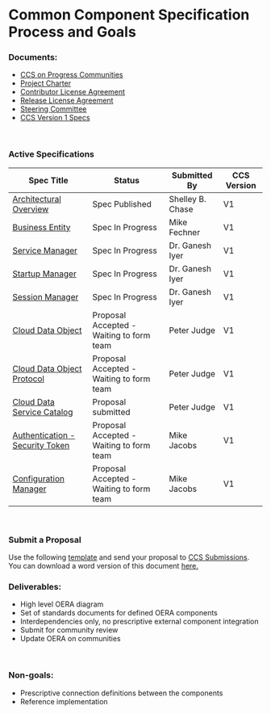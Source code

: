 # Common Component Specification Process and Goals

<h3>Documents:</h3>
<ul>  
  <li><a href="https://community.progress.com/products/directions/common_component/default.aspx">CCS on Progress Communities</a></li>
  <li><a href="https://community.progress.com/products/directions/common_component/p/commoncomponentcharter.aspx">Project Charter</a></li>
  <li><a href="https://community.progress.com/products/directions/common_component/p/contributorlicenseagreement.aspx">Contributor License Agreement</a></li>
  <li><a href="https://community.progress.com/products/directions/common_component/p/releaselicenseagreement.aspx">Release License Agreement</a></li>
    <li><a href="https://github.com/progress/CCS/blob/master/SteeringCommittee.md">Steering Committee</a></li>
    <li><a href="https://github.com/progress/CCS/blob/master/V1Specs.md">CCS Version 1 Specs</a></li>
</ul>

</br>
<h3>Active Specifications</h3>

| Spec Title    | Status      | Submitted By | CCS Version |
| ------------- |-------------| -----|-----|
| <a href="https://github.com/progress/CCS/blob/master/Proposals/V1/CCS-Proposal-Umbrella-1%200.pdf">Architectural Overview</a>     | Spec Published | Shelley B. Chase | V1 |
| <a href="https://github.com/progress/CCS/blob/master/Proposals/V1/CCS-Proposal-BusinessEntity-1%200.pdf">Business Entity</a>              | Spec In Progress | Mike Fechner | V1 |
| <a href="https://github.com/progress/CCS/blob/master/Proposals/V1/CCS-Proposal-ServiceManager-V1%201.pdf">Service Manager</a>              | Spec In Progress | Dr. Ganesh Iyer | V1 |
| <a href="https://github.com/progress/CCS/blob/master/Proposals/V1/CCS-Proposal-StartupManager-V1%201.pdf">Startup Manager</a>              | Spec In Progress | Dr. Ganesh Iyer | V1 |
| <a href="https://github.com/progress/CCS/blob/master/Proposals/V1/CCS-Proposal-SessionManager-V1%201.pdf">Session Manager</a>              | Spec In Progress | Dr. Ganesh Iyer | V1 |
| <a href="https://github.com/progress/CCS/blob/master/Proposals/V1/CDO_proposal.pdf">Cloud Data Object</a>            | Proposal Accepted - Waiting to form team | Peter Judge | V1 |
| <a href="https://github.com/progress/CCS/blob/master/Proposals/V1/CDO_Protocol_proposal.pdf">Cloud Data Object Protocol</a>            | Proposal Accepted - Waiting to form team | Peter Judge | V1 |
| <a href="https://github.com/progress/CCS/blob/master/Proposals/V1/CDS_Catalog_proposal.pdf">Cloud Data Service Catalog</a>  | Proposal submitted| Peter Judge | V1 |
| <a href="https://github.com/progress/CCS/blob/master/Proposals/V1/CCS%20Proposal_STS-1%200.pdf">Authentication - Security Token</a>  | Proposal Accepted - Waiting to form team | Mike Jacobs | V1 |
| <a href="https://github.com/progress/CCS/blob/master/Proposals/V1/CCS-Proposal-ConfigMgr-1.0.pdf">Configuration Manager</a>  | Proposal Accepted - Waiting to form team | Mike Jacobs | V1 |
</br>
<h3>Submit a Proposal</h3>
 Use the following <a href="https://github.com/progress/CCS/blob/master/Proposals/CCSProposal_1%200_Template.pdf">template</a> and send your proposal to <a href="mailto:ccs-submissions@progress.com">CCS Submissions</a>.
</br>
 You can download a word version of this document <a href="https://github.com/progress/CCS/zipball/doc-files">here.</a>
 
</br>
<h3>Deliverables:</h3>
<ul>
  <li>High level OERA diagram</li>
  <li>Set of standards documents for defined OERA components</li>
  <li>Interdependencies only, no prescriptive external component integration</li>
  <li>Submit for community review</li>
  <li>Update OERA on communities</li>
</ul>

</br>
<h3>Non-goals:</h3>
<ul>
  <li>Prescriptive connection definitions between the components</li>
  <li>Reference implementation</li>	
</ul>
